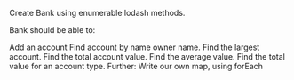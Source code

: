 Create Bank using enumerable lodash methods.

Bank should be able to:

Add an account
Find account by name owner name.
Find the largest account.
Find the total account value.
Find the average value.
Find the total value for an account type.
Further: Write our own map, using forEach